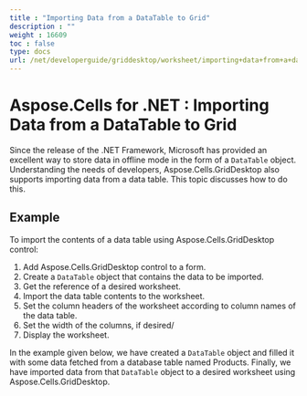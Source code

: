 ```yaml
---
title : "Importing Data from a DataTable to Grid" 
description : "" 
weight : 16609 
toc : false
type: docs
url: /net/developerguide/griddesktop/worksheet/importing+data+from+a+datatable+to+grid/
---
```


# Aspose.Cells for .NET : Importing Data from a DataTable to Grid


Since the release of the .NET Framework, Microsoft has provided an excellent way to store data in offline mode in the form of a `DataTable` object. Understanding the needs of developers, Aspose.Cells.GridDesktop also supports importing data from a data table. This topic discusses how to do this.

## Example

To import the contents of a data table using Aspose.Cells.GridDesktop control:

1.  Add Aspose.Cells.GridDesktop control to a form.
2.  Create a `DataTable` object that contains the data to be imported.
3.  Get the reference of a desired worksheet.
4.  Import the data table contents to the worksheet.
5.  Set the column headers of the worksheet according to column names of the data table.
6.  Set the width of the columns, if desired/
7.  Display the worksheet.

In the example given below, we have created a `DataTable` object and filled it with some data fetched from a database table named Products. Finally, we have imported data from that `DataTable` object to a desired worksheet using Aspose.Cells.GridDesktop.

